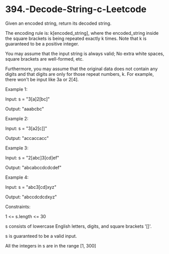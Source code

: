 # 394.-Decode-String-c-Leetcode


Given an encoded string, return its decoded string.

The encoding rule is: k[encoded_string], where the encoded_string inside the square brackets is being repeated exactly k times. Note that k is guaranteed to be a positive integer.

You may assume that the input string is always valid; No extra white spaces, square brackets are well-formed, etc.

Furthermore, you may assume that the original data does not contain any digits and that digits are only for those repeat numbers, k. For example, there won't be input like 3a or 2[4].

 

Example 1:

Input: s = "3[a]2[bc]"


Output: "aaabcbc"


Example 2:


Input: s = "3[a2[c]]"


Output: "accaccacc"


Example 3:

Input: s = "2[abc]3[cd]ef"


Output: "abcabccdcdcdef"


Example 4:


Input: s = "abc3[cd]xyz"


Output: "abccdcdcdxyz"
 

Constraints:


1 <= s.length <= 30


s consists of lowercase English letters, digits, and square brackets '[]'.


s is guaranteed to be a valid input.


All the integers in s are in the range [1, 300]
